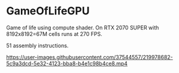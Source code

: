 # GameOfLifeGPU
Game of life using compute shader.
On RTX 2070 SUPER with 8192x8192=67M cells runs at 270 FPS.

51 assembly instructions.


https://user-images.githubusercontent.com/37544557/219978682-5c9a3dcd-5e32-4123-bba8-b4e1c98b4ce8.mp4

